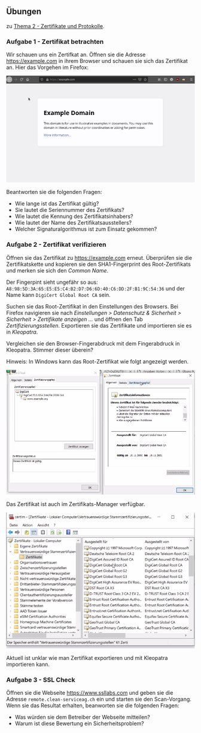 ## Übungen

zu [Thema 2 - Zertifikate und Protokolle](README.md).

### Aufgabe 1 - Zertifikat betrachten

Wir schauen uns ein Zertifkat an. Öffnen sie die Adresse <https://example.com> in ihrem Browser und schauen sie sich das Zertifikat an. Hier das Vorgehen im Firefox:

![firefox-zertifikat-anzeigen](../firefox-zertifikat-anzeigen.gif)

Beantworten sie die folgenden Fragen:

* Wie lange ist das Zertifikat gültig?
* Sie lautet die Seriennummer des Zertifikats?
* Wie lautet die Kennung des Zertifikatsinhabers?
* Wie lautet der Name des Zertifikatsausstellers?
* Welcher Signaturalgorithmus ist zum Einsatz gekommen?

### Aufgabe 2 - Zertifikat verifizieren

Öffnen sie das Zertifikat zu <https://example.com> erneut. Überprüfen sie die Zertifikatskette und kopieren sie den SHA1-Fingerprint des Root-Zertifikats und merken sie sich den *Common Name*.

Der Fingerpint sieht ungefähr so aus: `A8:98:5D:3A:65:E5:E5:C4:B2:D7:D6:6D:40:C6:DD:2F:B1:9C:54:36` und der Name kann `DigiCert Global Root CA` sein.

Suchen sie das Root-Zertifikat in den Einstellungen des Browsers. Bei Firefox navigieren sie nach *Einstellungen > Datenschutz & Sicherheit > Sicherheit > Zertifikate anzeigen ...* und öffnen den Tab *Zertifizierungsstellen*. Exportieren sie das Zertifikate und importieren sie es in *Kleopatra*.

Vergleichen sie den Browser-Fingerabdruck mit dem Fingerabdruck in Kleopatra. Stimmer dieser überein?

Hinweis: In Windows kann das Root-Zertifikat wie folgt angezeigt werden.

![](../ansicht-edge.png)

Das Zertifikat ist auch im Zertifikats-Manager verfügbar.

![](../ansicht-zertifikate.png)

Aktuell ist unklar wie man Zertifikat exportieren und mit Kleopatra importieren kann.

### Aufgabe 3 - SSL Check

Öffnen sie die Webseite <https://www.ssllabs.com> und geben sie die Adresse `remote.clean-serviceag.ch` ein und starten sie den Scan-Vorgang. Wenn sie das Resultat erhalten, beanworten sie die folgenden Fragen:

* Was würden sie dem Betreiber der Webseite mitteilen?
* Warum ist diese Bewertung ein Sicherheitsproblem?

